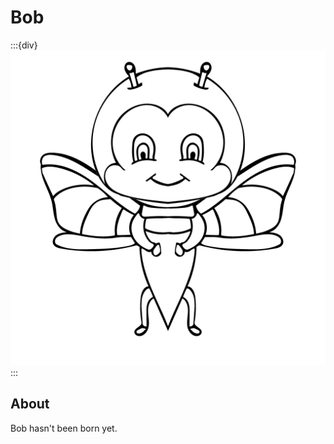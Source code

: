 # Bob
:::{div}
<img src="images/dragonfly.png" class="sd-avatar-md sd-border-3">
:::

## About

Bob hasn't been born yet.
